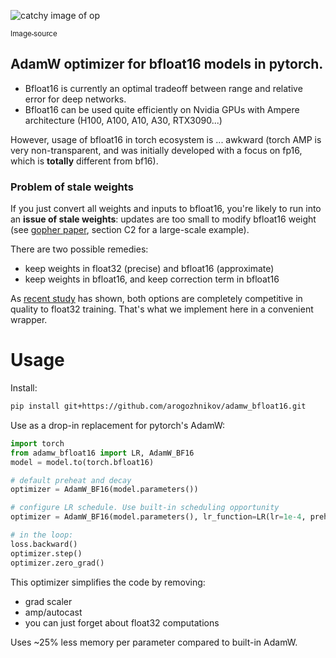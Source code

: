 ![catchy image of op](https://miro.medium.com/max/1400/1*emPDLzTy0oW5BWLuxDSbKQ.png)

[<sub>Image source</sub>](https://medium.com/analytics-vidhya/optimization-acb996a4623c)

## AdamW optimizer for bfloat16 models in pytorch.

- Bfloat16 is currently an optimal tradeoff between range and relative error for deep networks.
- Bfloat16 can be used quite efficiently on Nvidia GPUs with Ampere architecture (H100, A100, A10, A30, RTX3090...)

However, usage of bfloat16 in torch ecosystem is ... awkward 
(torch AMP is very non-transparent, and was initially developed with a focus on fp16, which is **totally** different from bf16).


### Problem of stale weights

If you just convert all weights and inputs to bfloat16, you're likely to run into an **issue of stale weights**:
updates are too small to modify bfloat16 weight 
(see [gopher paper](https://storage.googleapis.com/deepmind-media/research/language-research/Training%20Gopher.pdf), section C2 for a large-scale example).

There are two possible remedies: 

- keep weights in float32 (precise) and bfloat16 (approximate)
- keep weights in bfloat16, and keep correction term in bfloat16  

As [recent study](https://arxiv.org/abs/2010.06192) has shown, 
both options are completely competitive in quality to float32 training.
That's what we implement here in a convenient wrapper.


# Usage

Install:

```bash
pip install git+https://github.com/arogozhnikov/adamw_bfloat16.git
```

Use as a drop-in replacement for pytorch's AdamW:
```python
import torch
from adamw_bfloat16 import LR, AdamW_BF16
model = model.to(torch.bfloat16)

# default preheat and decay
optimizer = AdamW_BF16(model.parameters())

# configure LR schedule. Use built-in scheduling opportunity
optimizer = AdamW_BF16(model.parameters(), lr_function=LR(lr=1e-4, preheat_steps=5000, decay_power=-0.25))

# in the loop:
loss.backward()
optimizer.step()
optimizer.zero_grad()

```

This optimizer simplifies the code by removing:

- grad scaler
- amp/autocast
- you can just forget about float32 computations

Uses ~25% less memory per parameter compared to built-in AdamW.
